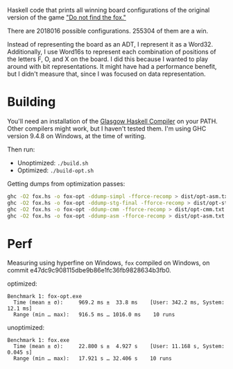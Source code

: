Haskell code that prints all winning board configurations of the original
version of the game ["Do not find the fox."](https://donotfindthefox.com)

There are 2018016 possible configurations. 255304 of them are a win.

Instead of representing the board as an ADT, I represent it as a Word32.
Additionally, I use Word16s to represent each combination of positions of the
letters F, O, and X on the board. I did this because I wanted to play around
with bit representations. It might have had a performance benefit, but I didn't
measure that, since I was focused on data representation.

# Building

You'll need an installation of the [Glasgow Haskell
Compiler](https://www.haskell.org/downloads/) on your PATH. Other compilers
might work, but I haven't tested them. I'm using GHC version 9.4.8 on Windows,
at the time of writing.

Then run:

- Unoptimized: `./build.sh`
- Optimized: `./build-opt.sh`

Getting dumps from optimization passes:

```sh
ghc -O2 fox.hs -o fox-opt -ddump-simpl -fforce-recomp > dist/opt-asm.txt
ghc -O2 fox.hs -o fox-opt -ddump-stg-final -fforce-recomp > dist/opt-stg.txt
ghc -O2 fox.hs -o fox-opt -ddump-cmm -fforce-recomp > dist/opt-cmm.txt
ghc -O2 fox.hs -o fox-opt -ddump-asm -fforce-recomp > dist/opt-asm.txt
```

# Perf

Measuring using hyperfine on Windows, `fox` compiled on Windows, on commit e47dc9c908115dbe9b86e1fc36fb9828634b3fb0.

optimized:

```
Benchmark 1: fox-opt.exe
  Time (mean ± σ):     969.2 ms ±  33.8 ms    [User: 342.2 ms, System: 12.1 ms]
  Range (min … max):   916.5 ms … 1016.0 ms    10 runs
```

unoptimized:

```
Benchmark 1: fox.exe
  Time (mean ± σ):     22.800 s ±  4.927 s    [User: 11.168 s, System: 0.045 s]
  Range (min … max):   17.921 s … 32.406 s    10 runs
```
